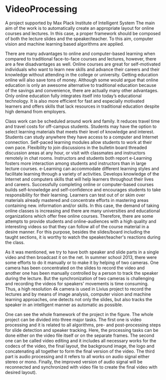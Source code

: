 # VideoProcessing
A project supported by Max Plack Institute of Intelligent System
The main aim of the work is to automatically create an appropriate layout for online courses and lectures.  In this case, a proper framework should be composed of both the lecture slides and the speaker/teacher. To this aim, computer vision and machine learning  based algorithms are applied.

There are many advantages to online and computer-based learning when compared to traditional face-to-face courses and lectures, however, there are a few disadvantages as well.
Online courses are great for self-motivated individuals who want to learn new skills and advance their careers and their knowledge without attending in the college or university. Getting education online will also save tons of money. Although some would argue that online education is only an awesome alternative to traditional education because of the savings and convenience, there are actually many other advantages. Only online education fully integrates itself into today’s educational technology. It is also more efficient for fast and especially motivated learners and offers skills that lack resources in traditional education despite high demand from employers. 

Class work can be scheduled around work and family.
It reduces travel time and travel costs for off-campus students.
Students may have the option to select learning materials that meets their level of knowledge and interest.
Students can study anywhere they have access to a computer and Internet connection.
Self-paced learning modules allow students to work at their own pace.
Flexibility to join discussions in the bulletin board threaded discussion areas at any hour, or visit with classmates and instructors remotely in chat rooms.
Instructors and students both report e-Learning fosters more interaction among students and instructors than in large lecture courses.
e-Learning can accommodate different learning styles and facilitate learning through a variety of activities. Develops knowledge of the Internet and computers skills that will help learners throughout their lives and careers.
Successfully completing online or computer-based courses builds self-knowledge and self-confidence and encourages students to take responsibility for their learning.
Learners can test out of or skim over materials already mastered and concentrate efforts in mastering areas containing new. information and/or skills.
In this case, the demand of taking online classes is increasing and there are many universities and educational organizations which offer free online courses. Therefore, there are some attempts to provide students and online-audiences with a high quality and interesting videos so that they can follow all of the course material in a desire manner. For this purpose, besides the slides/board including the taught sections, it is worthy to watch the speaker/teacher's reactions during the class.

As it was mentioned, we try to have both speaker and slide parts in a single video and then broadcast it on the net. In summer school 2013, there were some efforts to do it manually or to make it by helping of two cameras. One camera has been concentrated on the slides to record the video and another one has been manually controlled by a person to track the speaker during the lecture. But the synchronization of two cameras is challenging and recording the videos for speakers' movements is time consuming. Thus, a high resolution 4k camera is used in Livius project to record the lectures and by means of image analysis, computer vision and machine learning approaches, one detects not only the slides, but also tracks the speaker in an intelligent manner as automatic as possible.


One can see the whole framework of the project in the figure. The whole project can be divided into three major tasks. The first one is video processing and it is related to all algorithms, pre- and post-processing steps for slide detection and speaker tracking. Here, the processing tasks can be done either on the video file itself or on the separate frames. The second one can be called video editing and it includes all necessary works for the codecs of the video, the final layout, the background image, the logo and concatenating all together to form the final version of the video. The third part is audio processing and it refers to all works on audio signal either stereo or mono. Finally, the improved version of audio signal will be reconnected and synchronized with video file to create the final video with desired layout). 
